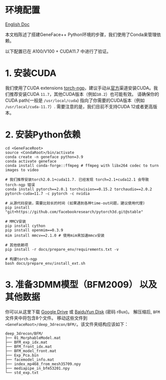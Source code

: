 # 环境配置
[English Doc](./install_guide.md)

本文档陈述了搭建GeneFace++ Python环境的步骤，我们使用了Conda来管理依赖。

以下配置已在 A100/V100 + CUDA11.7 中进行了验证。


# 1. 安装CUDA
我们使用了CUDA extensions [torch-ngp](https://github.com/ashawkey/torch-ngp)，建议手动从[官方](https://developer.nvidia.com/cuda-toolkit)渠道安装CUDA。我们推荐安装CUDA `11.7`，其他CUDA版本（例如`10.2`）也可能有效。 请确保你的CUDA path(一般是 `/usr/local/cuda`) 指向了你需要的CUDA版本（例如 `/usr/local/cuda-11.7`）. 需要注意的是，我们目前不支持CUDA 12或者更高版本。

# 2. 安装Python依赖
```
cd <GeneFaceRoot>
source <CondaRoot>/bin/activate
conda create -n geneface python=3.9
conda activate geneface
conda install conda-forge::ffmpeg # ffmpeg with libx264 codec to turn images to video

# 我们推荐安装torch2.0.1+cuda11.7. 已经发现 torch=2.1+cuda12.1 会导致 torch-ngp 错误
conda install pytorch==2.0.1 torchvision==0.15.2 torchaudio==2.0.2 pytorch-cuda=11.7 -c pytorch -c nvidia

# 从源代码安装，需要比较长的时间 (如果遇到各种time-out问题，建议使用代理)
pip install "git+https://github.com/facebookresearch/pytorch3d.git@stable"

# MMCV安装
pip install cython
pip install openmim==0.3.9
mim install mmcv==2.1.0 # 使用mim来加速mmcv安装

# 其他依赖项
pip install -r docs/prepare_env/requirements.txt -v

# 构建torch-ngp
bash docs/prepare_env/install_ext.sh 
```

# 3. 准备3DMM模型（BFM2009） 以及其他数据
你可以从这里下载 [Google Drive](https://drive.google.com/drive/folders/1o4t5YIw7w4cMUN4bgU9nPf6IyWVG1bEk?usp=drive_link) 或 [BaiduYun Disk](https://pan.baidu.com/s/1-mbPr2_0F0jTU0z169yhyg?pwd=r8ux) (密码 r8ux)。 解压缩后, `BFM` 文件夹中将包含8个文件。 移动这些文件到 `<GeneFaceRoot>/deep_3drecon/BFM/`。该文件夹结构应该如下：
```
deep_3drecon/BFM/
├── 01_MorphableModel.mat
├── BFM_exp_idx.mat
├── BFM_front_idx.mat
├── BFM_model_front.mat
├── Exp_Pca.bin
├── facemodel_info.mat
├── index_mp468_from_mesh35709.npy
├── mediapipe_in_bfm53201.npy
└── std_exp.txt
```